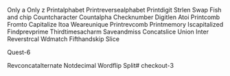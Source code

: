 Only a
Only z
Printalphabet
Printreversealphabet
Printdigit
Strlen
Swap
Fish and chip
Countcharacter 
Countalpha
Checknumber
Digitlen
Atoi
Printcomb
Fromto
Capitalize 
Itoa
Weareunique
Printrevcomb
Printmemory
Iscapitalized 
Findprevprime 
Thirdtimesacharm
Saveandmiss
Concatslice
Union
Inter
Reverstrcal
Wdmatch
Fifthandskip
Slice

Quest-6

Revconcatalternate
Notdecimal
Wordflip
Split# checkout-3
